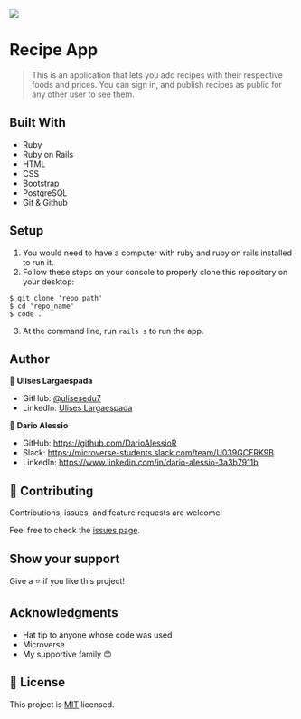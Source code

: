 ![](https://img.shields.io/badge/Microverse-blueviolet)
# Recipe App

> This is an application that lets you add recipes with their respective foods and prices. You can sign in, and publish recipes as public for any other user to see them.

## Built With

- Ruby
- Ruby on Rails
- HTML
- CSS
- Bootstrap
- PostgreSQL
- Git & Github

## Setup

1. You would need to have a computer with ruby and ruby on rails installed to run it.
2. Follow these steps on your console to properly clone this repository on your desktop:

```
$ git clone 'repo_path'
$ cd 'repo_name'
$ code .
```

3. At the command line, run `rails s` to run the app.

## Author

👤 **Ulises Largaespada**

- GitHub: [@ulisesedu7](https://github.com/ulisesedu7)
- LinkedIn: [Ulises Largaespada](https://www.linkedin.com/in/ulises-largaespada-45570b1a4/)

👤 **Dario Alessio**

- GitHub: https://github.com/DarioAlessioR
- Slack: https://microverse-students.slack.com/team/U039GCFRK9B
- LinkedIn: https://www.linkedin.com/in/dario-alessio-3a3b7911b

## 🤝 Contributing

Contributions, issues, and feature requests are welcome!

Feel free to check the [issues page](../../issues/).

## Show your support

Give a ⭐️ if you like this project!

## Acknowledgments

- Hat tip to anyone whose code was used
- Microverse
- My supportive family 😊

## 📝 License

This project is [MIT](./LICENSE.md) licensed.